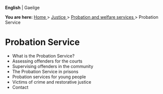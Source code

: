 **English** |  Gaeilge 

**You are here:** [ Home ](/en/) > [ Justice ](/en/justice/) > [ Probation and
welfare services ](/en/justice/probation-and-welfare-services/) > Probation
Service

#  Probation Service

  * What is the Probation Service? 
  * Assessing offenders for the courts 
  * Supervising offenders in the community 
  * The Probation Service in prisons 
  * Probation services for young people 
  * Victims of crime and restorative justice 
  * Contact 
